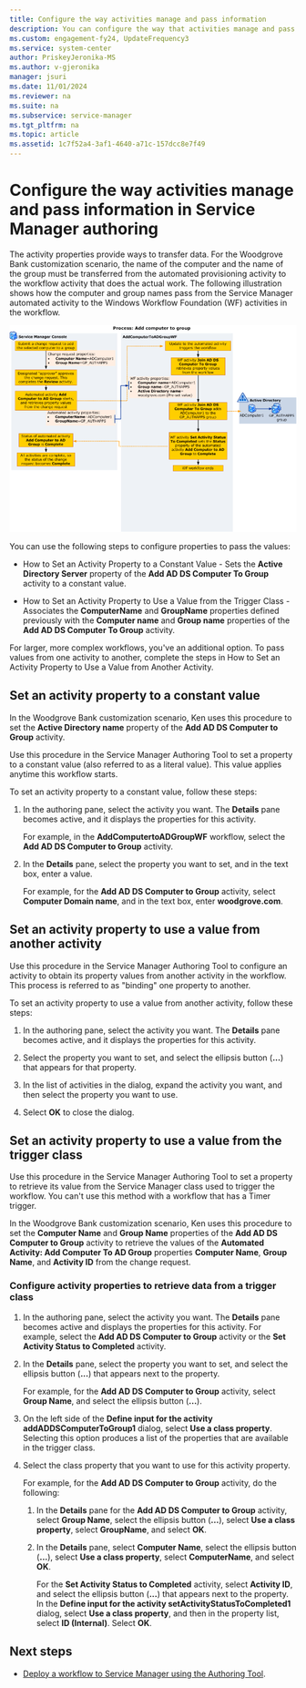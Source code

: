 ```yaml
---
title: Configure the way activities manage and pass information
description: You can configure the way that activities manage and pass information in Service Manager authoring.
ms.custom: engagement-fy24, UpdateFrequency3
ms.service: system-center
author: PriskeyJeronika-MS
ms.author: v-gjeronika
manager: jsuri
ms.date: 11/01/2024
ms.reviewer: na
ms.suite: na
ms.subservice: service-manager
ms.tgt_pltfrm: na
ms.topic: article
ms.assetid: 1c7f52a4-3af1-4640-a71c-157dcc8e7f49
---
```


# Configure the way activities manage and pass information in Service Manager authoring



The activity properties provide ways to transfer data. For the Woodgrove Bank customization scenario, the name of the computer and the name of the group must be transferred from the automated provisioning activity to the workflow activity that does the actual work. The following illustration shows how the computer and group names pass from the Service Manager automated activity to the Windows Workflow Foundation (WF) activities in the workflow.

![Diagram showing the Process: Add computer to group.](./media/configure-activities-information/author-examplewf_function.png)

You can use the following steps to configure properties to pass the values:

- How to Set an Activity Property to a Constant Value - Sets the **Active Directory Server** property of the **Add AD DS Computer To Group** activity to a constant value.

- How to Set an Activity Property to Use a Value from the Trigger Class - Associates the **ComputerName** and **GroupName** properties defined previously with the **Computer name** and **Group name** properties of the **Add AD DS Computer To Group** activity.

For larger, more complex workflows, you've an additional option. To pass values from one activity to another, complete the steps in How to Set an Activity Property to Use a Value from Another Activity.

## Set an activity property to a constant value

In the Woodgrove Bank customization scenario, Ken uses this procedure to set the **Active Directory name** property of the **Add AD DS Computer to Group** activity.

Use this procedure in the Service Manager Authoring Tool to set a property to a constant value (also referred to as a literal value). This value applies anytime this workflow starts.

To set an activity property to a constant value, follow these steps:

1. In the authoring pane, select the activity you want. The **Details** pane becomes active, and it displays the properties for this activity.

    For example, in the **AddComputertoADGroupWF** workflow, select the **Add AD DS Computer to Group** activity.

2. In the **Details** pane, select the property you want to set, and in the text box, enter a value.

    For example, for the **Add AD DS Computer to Group** activity, select **Computer Domain name**, and in the text box, enter **woodgrove.com**.

## Set an activity property to use a value from another activity

Use this procedure in the Service Manager Authoring Tool to configure an activity to obtain its property values from another activity in the workflow. This process is referred to as "binding" one property to another.

To set an activity property to use a value from another activity, follow these steps:

1. In the authoring pane, select the activity you want. The **Details** pane becomes active, and it displays the properties for this activity.

2. Select the property you want to set, and select the ellipsis button (**...**) that appears for that property.

3. In the list of activities in the dialog, expand the activity you want, and then select the property you want to use.

4. Select **OK** to close the dialog.

## Set an activity property to use a value from the trigger class

Use this procedure in the Service Manager Authoring Tool to set a property to retrieve its value from the Service Manager class used to trigger the workflow. You can't use this method with a workflow that has a Timer trigger.

In the Woodgrove Bank customization scenario, Ken uses this procedure to set the **Computer Name** and **Group Name** properties of the **Add AD DS Computer to Group** activity to retrieve the values of the **Automated Activity: Add Computer To AD Group** properties **Computer Name**, **Group Name**, and **Activity ID** from the change request.

### Configure activity properties to retrieve data from a trigger class

1. In the authoring pane, select the activity you want. The **Details** pane becomes active and displays the properties for this activity. For example, select the **Add AD DS Computer to Group** activity or the **Set Activity Status to Completed** activity.

2. In the **Details** pane, select the property you want to set, and select the ellipsis button (**...**) that appears next to the property.

    For example, for the **Add AD DS Computer to Group** activity, select **Group Name**, and select the ellipsis button (**...**).

3. On the left side of the **Define input for the activity addADDSComputerToGroup1** dialog, select **Use a class property**. Selecting this option produces a list of the properties that are available in the trigger class.

4. Select the class property that you want to use for this activity property.

    For example, for the **Add AD DS Computer to Group** activity, do the following:

   1. In the **Details** pane for the **Add AD DS Computer to Group** activity, select **Group Name**, select the ellipsis button (**...**), select **Use a class property**, select **GroupName**, and select **OK**.

   2. In the **Details** pane, select **Computer Name**, select the ellipsis button (**...**), select **Use a class property**, select **ComputerName**, and select **OK**.

      For the **Set Activity Status to Completed** activity, select **Activity ID**, and select the ellipsis button (**...**) that appears next to the property. In the **Define input for the activity setActivityStatusToCompleted1** dialog, select **Use a class property**, and then in the property list, select **ID (Internal)**. Select **OK**.

## Next steps

- [Deploy a workflow to Service Manager using the Authoring Tool](deploy-workflow.md).
